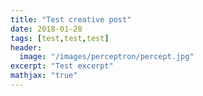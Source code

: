 ```yaml
---
title: "Test creative post"
date: 2018-01-28
tags: [test,test,test]
header:
  image: "/images/perceptron/percept.jpg"
excerpt: "Test excerpt"
mathjax: "true"
---
```

